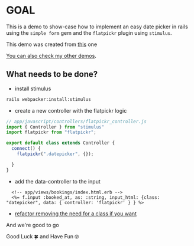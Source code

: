 # GOAL

This is a demo to show-case how to implement an easy date picker in rails using the `simple form` gem and the `flatpickr` plugin using `stimulus`.

This demo was created from [this](https://github.com/andrerferrer/flatpickr-demo#goal) one

[You can also check my other demos](https://github.com/andrerferrer/dedemos/blob/master/README.md#ded%C3%A9mos).

## What needs to be done?

- install stimulus
```sh
rails webpacker:install:stimulus
```

- create a new controller with the flatpickr logic
```js
// app/javascript/controllers/flatpickr_controller.js
import { Controller } from "stimulus"
import flatpickr from "flatpickr";

export default class extends Controller {
  connect() {
    flatpickr(".datepicker", {});

  }
}
```

- add the data-controller to the input
```erb
  <!-- app/views/bookings/index.html.erb -->
  <%= f.input :booked_at, as: :string, input_html: {class: "datepicker", data: { controller: 'flatpickr' } } %>
```

- [refactor removing the need for a class if you want](https://github.com/andrerferrer/flatpickr-stimulus-demo/commit/22c68606999e4fb7c564b9b940ecfa21f7f4efd2)

And we're good to go

Good Luck 🍀 and Have Fun 🤓
